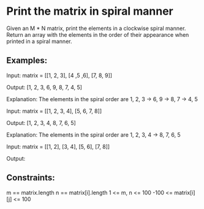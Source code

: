 # Print the matrix in spiral manner
Given an M * N matrix, print the elements in a clockwise spiral manner. Return an array with the elements in the order of their appearance when printed in a spiral manner.


## Examples:
Input: matrix = [[1, 2, 3], [4 ,5 ,6], [7, 8, 9]]

Output: [1, 2, 3, 6, 9, 8, 7, 4, 5]

Explanation: The elements in the spiral order are 1, 2, 3 -> 6, 9 -> 8, 7 -> 4, 5

Input: matrix = [[1, 2, 3, 4], [5, 6, 7, 8]]

Output: [1, 2, 3, 4, 8, 7, 6, 5]

Explanation: The elements in the spiral order are 1, 2, 3, 4 -> 8, 7, 6, 5

Input: matrix = [[1, 2], [3, 4], [5, 6], [7, 8]]

Output:

## Constraints:
m == matrix.length
n == matrix[i].length
1 <= m, n <= 100
-100 <= matrix[i][j] <= 100